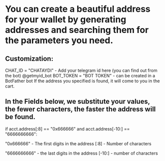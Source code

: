 # You can create a beautiful address for your wallet by generating addresses and searching them for the parameters you need.

## Customization:
CHAT_ID = "CHATAYDI" - Add your telegram id here (you can find out from the bot) @getmyid_bot
BOT_TOKEN = "BOT TOKEN" - can be created in a BotFather bot
If the address you specified is found, it will come to you in the cart.


## In the Fields below, we substitute your values, the fewer characters, the faster the address will be found.

if acct.address[:8] == "0x666666" and acct.address[-10:] == "6666666666":

"0x666666" - The first digits in the address
[:8] - Number of characters

"6666666666" - the last digits in the address
[-10:] - number of characters

